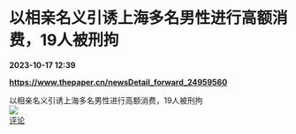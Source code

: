 # 以相亲名义引诱上海多名男性进行高额消费，19人被刑拘

**2023-10-17 12:39**

**https://www.thepaper.cn/newsDetail_forward_24959560**

以相亲名义引诱上海多名男性进行高额消费，19人被刑拘  
![](https://img3.chouti.com/CHOUTI_231017_348A80A1DE324FEF936C723D91BA8E29.jpg)  
[评论](https://m.chouti.com/link/40315931)